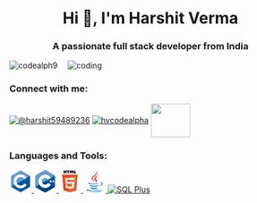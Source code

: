 <h1 align="center">Hi 👋, I'm Harshit Verma</h1>
<h3 align="center">A passionate full stack developer from India</h3>
<img align="right" alt="coding" width="400" src="https://camo.githubusercontent.com/cae12fddd9d6982901d82580bdf321d81fb299141098ca1c2d4891870827bf17/68747470733a2f2f6d69726f2e6d656469756d2e636f6d2f6d61782f313336302f302a37513379765349765f7430696f4a2d5a2e676966">
<p align="left"> <img src="https://komarev.com/ghpvc/?username=codealph9&label=Profile%20views&color=0e75b6&style=flat" alt="codealph9" /> </p>

<h3 align="left">Connect with me:</h3>
<p align="left">
<a href="https://twitter.com/@harshit59489236" target="blank"><img align="center" src="https://raw.githubusercontent.com/rahuldkjain/github-profile-readme-generator/master/src/images/icons/Social/twitter.svg" alt="@harshit59489236" height="30" width="40" /></a>
<a href="https://www.codechef.com/users/hvcodealpha" target="blank"><img align="center" src="https://cdn.jsdelivr.net/npm/simple-icons@3.1.0/icons/codechef.svg" alt="hvcodealpha" height="30" width="40" /></a>
 <a href="https://leetcode.com/codealpha9/" target="blank"><img align="center" src="https://imgs.search.brave.com/kP54p5OQJXvUexLL416xqVkCptYneuzGfobXo3lN54s/rs:fit:320:320:1/g:ce/aHR0cHM6Ly8xLmJw/LmJsb2dzcG90LmNv/bS8tVEFpZHJSN1pw/b3MvWDhJNjdMa3R4/ZUkvQUFBQUFBQUFK/MnMvQ2kxb0pnaFoy/bmdEM19PcTVHaXpl/YjZkUEpmaHljVjF3/Q0xjQkdBc1lIUS93/MzIwLWgzMjAvTGVl/dENvZGVfQ29kaWl6/b25lJTI1NUIxJTI1/NUQuanBn" height="60" width="70"/></a>
</p>

<h3 align="left">Languages and Tools:</h3>
<p align="left"> <a href="https://www.cprogramming.com/" target="_blank" rel="noreferrer"> <img src="https://raw.githubusercontent.com/devicons/devicon/master/icons/c/c-original.svg" alt="c" width="40" height="40"/> </a> <a href="https://www.w3schools.com/cpp/" target="_blank" rel="noreferrer"> <img src="https://raw.githubusercontent.com/devicons/devicon/master/icons/cplusplus/cplusplus-original.svg" alt="cplusplus" width="40" height="40"/> </a> <a href="https://www.w3.org/html/" target="_blank" rel="noreferrer"> <img src="https://raw.githubusercontent.com/devicons/devicon/master/icons/html5/html5-original-wordmark.svg" alt="html5" width="40" height="40"/> </a> <a href="https://www.java.com" target="_blank" rel="noreferrer"> <img src="https://raw.githubusercontent.com/devicons/devicon/master/icons/java/java-original.svg" alt="java" width="40" height="40"/> </a> 
 <a href="https://www.oracle.com/in/database/sqldeveloper/"><img src="https://www.google.com/imgres?imgurl=https%3A%2F%2Fd3njjcbhbojbot.cloudfront.net%2Fapi%2Futilities%2Fv1%2Fimageproxy%2Fhttps%3A%2F%2Fcoursera-course-photos.s3.amazonaws.com%2F8c%2F33acbbee2643428c36c2abef24e139%2FOracleSQL800x800.png%3Fauto%3Dformat%252Ccompress%26dpr%3D1&tbnid=tKdOD2BKWivByM&vet=12ahUKEwiLq-DJpbOBAxU9zaACHW0tC6sQMygTegQIARB7..i&imgrefurl=https%3A%2F%2Fwww.coursera.org%2Flearn%2Foracle-sql-basics&docid=jlJYNNK04pznTM&w=1200&h=1200&q=Sql%20plus%20icon&client=ubuntu-sn&ved=2ahUKEwiLq-DJpbOBAxU9zaACHW0tC6sQMygTegQIARB7" alt="SQL Plus" hright="30" width="40"/></a>
</p>


